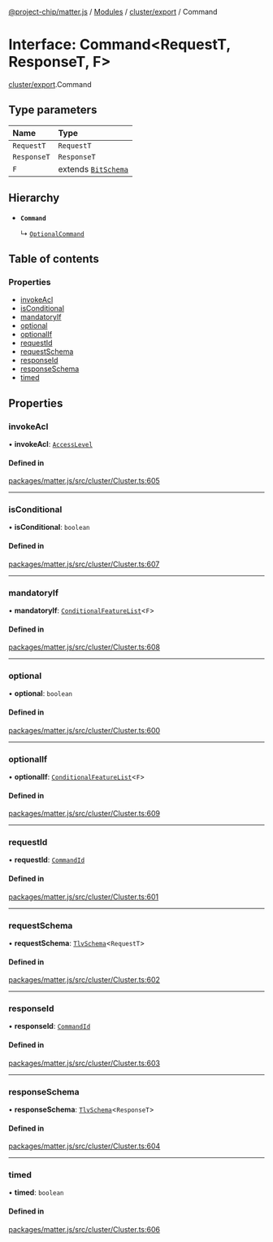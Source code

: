 [@project-chip/matter.js](../README.md) / [Modules](../modules.md) / [cluster/export](../modules/cluster_export.md) / Command

# Interface: Command\<RequestT, ResponseT, F\>

[cluster/export](../modules/cluster_export.md).Command

## Type parameters

| Name | Type |
| :------ | :------ |
| `RequestT` | `RequestT` |
| `ResponseT` | `ResponseT` |
| `F` | extends [`BitSchema`](../modules/schema_export.md#bitschema) |

## Hierarchy

- **`Command`**

  ↳ [`OptionalCommand`](cluster_export.OptionalCommand.md)

## Table of contents

### Properties

- [invokeAcl](cluster_export.Command.md#invokeacl)
- [isConditional](cluster_export.Command.md#isconditional)
- [mandatoryIf](cluster_export.Command.md#mandatoryif)
- [optional](cluster_export.Command.md#optional)
- [optionalIf](cluster_export.Command.md#optionalif)
- [requestId](cluster_export.Command.md#requestid)
- [requestSchema](cluster_export.Command.md#requestschema)
- [responseId](cluster_export.Command.md#responseid)
- [responseSchema](cluster_export.Command.md#responseschema)
- [timed](cluster_export.Command.md#timed)

## Properties

### invokeAcl

• **invokeAcl**: [`AccessLevel`](../enums/cluster_export.AccessLevel.md)

#### Defined in

[packages/matter.js/src/cluster/Cluster.ts:605](https://github.com/project-chip/matter.js/blob/904d0c9b952b91f28a21803759c5e5c66ee4d272/packages/matter.js/src/cluster/Cluster.ts#L605)

___

### isConditional

• **isConditional**: `boolean`

#### Defined in

[packages/matter.js/src/cluster/Cluster.ts:607](https://github.com/project-chip/matter.js/blob/904d0c9b952b91f28a21803759c5e5c66ee4d272/packages/matter.js/src/cluster/Cluster.ts#L607)

___

### mandatoryIf

• **mandatoryIf**: [`ConditionalFeatureList`](../modules/cluster_export.md#conditionalfeaturelist)\<`F`\>

#### Defined in

[packages/matter.js/src/cluster/Cluster.ts:608](https://github.com/project-chip/matter.js/blob/904d0c9b952b91f28a21803759c5e5c66ee4d272/packages/matter.js/src/cluster/Cluster.ts#L608)

___

### optional

• **optional**: `boolean`

#### Defined in

[packages/matter.js/src/cluster/Cluster.ts:600](https://github.com/project-chip/matter.js/blob/904d0c9b952b91f28a21803759c5e5c66ee4d272/packages/matter.js/src/cluster/Cluster.ts#L600)

___

### optionalIf

• **optionalIf**: [`ConditionalFeatureList`](../modules/cluster_export.md#conditionalfeaturelist)\<`F`\>

#### Defined in

[packages/matter.js/src/cluster/Cluster.ts:609](https://github.com/project-chip/matter.js/blob/904d0c9b952b91f28a21803759c5e5c66ee4d272/packages/matter.js/src/cluster/Cluster.ts#L609)

___

### requestId

• **requestId**: [`CommandId`](../modules/datatype_export.md#commandid)

#### Defined in

[packages/matter.js/src/cluster/Cluster.ts:601](https://github.com/project-chip/matter.js/blob/904d0c9b952b91f28a21803759c5e5c66ee4d272/packages/matter.js/src/cluster/Cluster.ts#L601)

___

### requestSchema

• **requestSchema**: [`TlvSchema`](../classes/tlv_export.TlvSchema.md)\<`RequestT`\>

#### Defined in

[packages/matter.js/src/cluster/Cluster.ts:602](https://github.com/project-chip/matter.js/blob/904d0c9b952b91f28a21803759c5e5c66ee4d272/packages/matter.js/src/cluster/Cluster.ts#L602)

___

### responseId

• **responseId**: [`CommandId`](../modules/datatype_export.md#commandid)

#### Defined in

[packages/matter.js/src/cluster/Cluster.ts:603](https://github.com/project-chip/matter.js/blob/904d0c9b952b91f28a21803759c5e5c66ee4d272/packages/matter.js/src/cluster/Cluster.ts#L603)

___

### responseSchema

• **responseSchema**: [`TlvSchema`](../classes/tlv_export.TlvSchema.md)\<`ResponseT`\>

#### Defined in

[packages/matter.js/src/cluster/Cluster.ts:604](https://github.com/project-chip/matter.js/blob/904d0c9b952b91f28a21803759c5e5c66ee4d272/packages/matter.js/src/cluster/Cluster.ts#L604)

___

### timed

• **timed**: `boolean`

#### Defined in

[packages/matter.js/src/cluster/Cluster.ts:606](https://github.com/project-chip/matter.js/blob/904d0c9b952b91f28a21803759c5e5c66ee4d272/packages/matter.js/src/cluster/Cluster.ts#L606)
